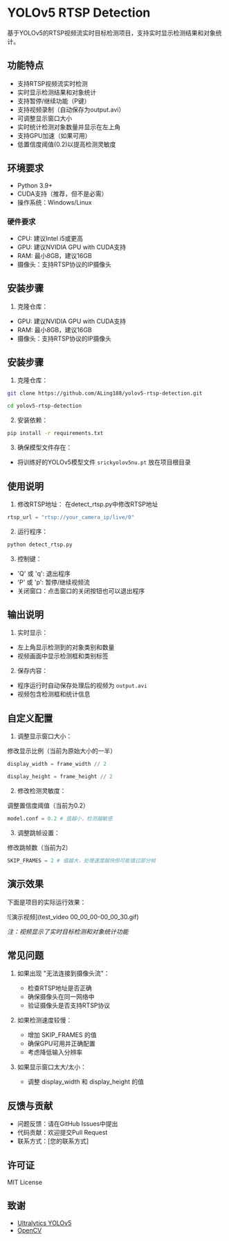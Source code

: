 # YOLOv5 RTSP Detection

基于YOLOv5的RTSP视频流实时目标检测项目，支持实时显示检测结果和对象统计。

## 功能特点

- 支持RTSP视频流实时检测
- 实时显示检测结果和对象统计
- 支持暂停/继续功能（P键）
- 支持视频录制（自动保存为output.avi）
- 可调整显示窗口大小
- 实时统计检测对象数量并显示在左上角
- 支持GPU加速（如果可用）
- 低置信度阈值(0.2)以提高检测灵敏度

## 环境要求

- Python 3.9+
- CUDA支持（推荐，但不是必需）
- 操作系统：Windows/Linux

### 硬件要求
- CPU: 建议Intel i5或更高
- GPU: 建议NVIDIA GPU with CUDA支持
- RAM: 最小8GB，建议16GB
- 摄像头：支持RTSP协议的IP摄像头

## 安装步骤

1. 克隆仓库：
- GPU: 建议NVIDIA GPU with CUDA支持
- RAM: 最小8GB，建议16GB
- 摄像头：支持RTSP协议的IP摄像头

## 安装步骤

1. 克隆仓库：
```bash
git clone https://github.com/ALing188/yolov5-rtsp-detection.git
```
```bash
cd yolov5-rtsp-detection
```
2. 安装依赖：
```bash
pip install -r requirements.txt
```
3. 确保模型文件存在：
- 将训练好的YOLOv5模型文件 `srickyolov5nu.pt` 放在项目根目录

## 使用说明

1. 修改RTSP地址：
在detect_rtsp.py中修改RTSP地址
```python
rtsp_url = "rtsp://your_camera_ip/live/0"
```

2. 运行程序：
```bash
python detect_rtsp.py
```

3. 控制键：
- 'Q' 或 'q': 退出程序
- 'P' 或 'p': 暂停/继续视频流
- 关闭窗口：点击窗口的关闭按钮也可以退出程序

## 输出说明

1. 实时显示：
- 左上角显示检测到的对象类别和数量
- 视频画面中显示检测框和类别标签

2. 保存内容：
- 程序运行时自动保存处理后的视频为 `output.avi`
- 视频包含检测框和统计信息

## 自定义配置

1. 调整显示窗口大小：

修改显示比例（当前为原始大小的一半）
```python
display_width = frame_width // 2
```
```python
display_height = frame_height // 2
```

2. 修改检测灵敏度：

调整置信度阈值（当前为0.2）
```python
model.conf = 0.2 # 值越小，检测越敏感
```

3. 调整跳帧设置：

修改跳帧数（当前为2）
```python
SKIP_FRAMES = 2 # 值越大，处理速度越快但可能错过部分帧
```
## 演示效果

下面是项目的实际运行效果：

![演示视频](test_video 00_00_00-00_00_30.gif)

*注：视频显示了实时目标检测和对象统计功能*


## 常见问题

1. 如果出现 "无法连接到摄像头流"：
   - 检查RTSP地址是否正确
   - 确保摄像头在同一网络中
   - 验证摄像头是否支持RTSP协议

2. 如果检测速度较慢：
   - 增加 SKIP_FRAMES 的值
   - 确保GPU可用并正确配置
   - 考虑降低输入分辨率

3. 如果显示窗口太大/太小：
   - 调整 display_width 和 display_height 的值

## 反馈与贡献

- 问题反馈：请在GitHub Issues中提出
- 代码贡献：欢迎提交Pull Request
- 联系方式：[您的联系方式]

## 许可证

MIT License

## 致谢

- [Ultralytics YOLOv5](https://github.com/ultralytics/yolov5)
- [OpenCV](https://opencv.org/)
